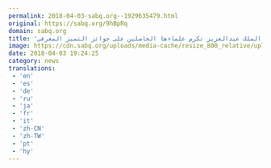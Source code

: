 ```yaml
---
permalink: 2018-04-03-sabq.org--1929635479.html
original: https://sabq.org/9hBpRq
domain: sabq.org
title: 'جامعة الملك عبدالعزيز تكرم علماءها الحاصلين على جوائز التميز المعرفي'
image: https://cdn.sabq.org/uploads/media-cache/resize_800_relative/uploads/material-file/5ac3d086a2e84092df8ec6d1/5ac3d0818debf.jpg
date: 2018-04-03 19:24:25
category: news
translations: 
 - 'en'
 - 'es'
 - 'de'
 - 'ru'
 - 'ja'
 - 'fr'
 - 'it'
 - 'zh-CN'
 - 'zh-TW'
 - 'pt'
 - 'hy'
---
```


